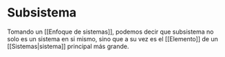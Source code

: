 # Subsistema

Tomando un [[Enfoque de sistemas]], podemos decir que subsistema no solo es un sistema en si mismo, sino que a su vez es el [[Elemento]] de un [[Sistemas|sistema]] principal más grande.

